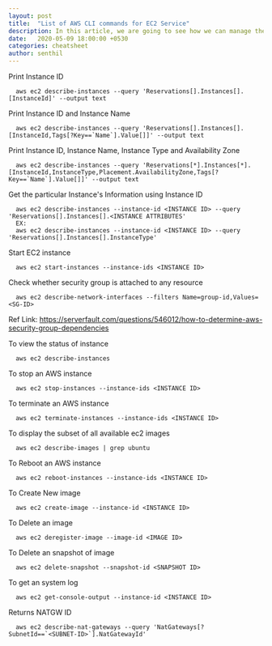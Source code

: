 ```yaml
---
layout: post
title:  "List of AWS CLI commands for EC2 Service"
description: In this article, we are going to see how we can manage the EC2 Service with AWS CLI..
date:   2020-05-09 18:00:00 +0530
categories: cheatsheet
author: senthil
---
```


Print Instance ID
```
  aws ec2 describe-instances --query 'Reservations[].Instances[].[InstanceId]' --output text 
```

Print Instance ID and Instance Name
```
  aws ec2 describe-instances --query 'Reservations[].Instances[].[InstanceId,Tags[?Key==`Name`].Value[]]' --output text
```
  
Print Instance ID, Instance Name, Instance Type and Availability Zone
```
  aws ec2 describe-instances --query 'Reservations[*].Instances[*].[InstanceId,InstanceType,Placement.AvailabilityZone,Tags[?Key==`Name`].Value[]]' --output text
```
  
Get the particular Instance's Information using Instance ID
```
  aws ec2 describe-instances --instance-id <INSTANCE ID> --query 'Reservations[].Instances[].<INSTANCE ATTRIBUTES'
  EX:
  aws ec2 describe-instances --instance-id <INSTANCE ID> --query 'Reservations[].Instances[].InstanceType'
```

Start EC2 instance
```
  aws ec2 start-instances --instance-ids <INSTANCE ID>
```
 
Check whether security group is attached to any resource
```
  aws ec2 describe-network-interfaces --filters Name=group-id,Values=<SG-ID>
```

Ref Link: https://serverfault.com/questions/546012/how-to-determine-aws-security-group-dependencies


To view the status of instance
```
  aws ec2 describe-instances
```

To stop an AWS instance
```
  aws ec2 stop-instances --instance-ids <INSTANCE ID>
```

To terminate an AWS instance
```
  aws ec2 terminate-instances --instance-ids <INSTANCE ID>
```

To display the subset of all available ec2 images
```
  aws ec2 describe-images | grep ubuntu
```

To Reboot an AWS instance
```
  aws ec2 reboot-instances --instance-ids <INSTANCE ID>
```

To Create New image
```
  aws ec2 create-image --instance-id <INSTANCE ID>
```

To Delete an image
```
  aws ec2 deregister-image --image-id <IMAGE ID>
```

To Delete an snapshot of image
```
  aws ec2 delete-snapshot --snapshot-id <SNAPSHOT ID>
```

To get an system log
```
  aws ec2 get-console-output --instance-id <INSTANCE ID>
```

Returns NATGW ID
```
  aws ec2 describe-nat-gateways --query 'NatGateways[?SubnetId==`<SUBNET-ID>`].NatGatewayId'
```
